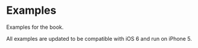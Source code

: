 Examples
========

Examples for the book. 

All examples are updated to be compatible with iOS 6 and run on iPhone 5. 